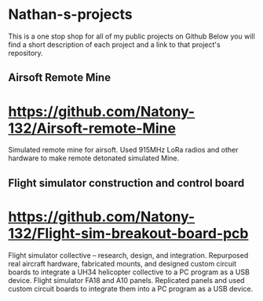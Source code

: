 # Nathan-s-projects
This is a one stop shop for all of my public projects on Github
Below you will find a short description of each project and a link to that project's repository.

## Airsoft Remote Mine 
# https://github.com/Natony-132/Airsoft-remote-Mine
Simulated remote mine for airsoft. Used 915MHz LoRa radios and other hardware to make remote detonated simulated Mine.

## Flight simulator construction and control board
# https://github.com/Natony-132/Flight-sim-breakout-board-pcb
Flight simulator collective – research, design, and integration. Repurposed real aircraft hardware, fabricated mounts, and designed custom circuit boards to integrate a UH34 helicopter collective to a PC program as a USB device. 
Flight simulator FA18 and A10 panels. Replicated panels and used custom circuit boards to integrate them into a PC program as a USB device.
